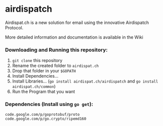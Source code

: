 airdispatch
============

Airdispat.ch is a new solution for email using the innovative Airdispatch Protocol.

More detailed information and documentation is available in the Wiki

### Downloading and Running this repository:
  1. `git clone` this repository
  2. Rename the created folder to `airdispat.ch`
  3. Drop that folder in your `$GOPATH`
  4. Install Dependencies...
  5. Install Libraries... (`go install airdispat.ch/airdispatch` and `go install airdispat.ch/common`)
  6. Run the Program that you want


### Dependencies (Install using `go get`):

    code.google.com/p/goprotobuf/proto
    code.google.com/p/go.crypto/ripemd160
